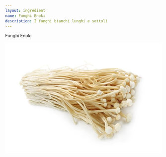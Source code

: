 ```yaml
---
layout: ingredient
name: Funghi Enoki
description: I funghi bianchi lunghi e sottoli
---
```


Funghi Enoki

![Enoki](/assets/images/ingredients/enoki-1.jpg)
